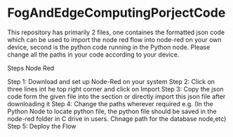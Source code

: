 # FogAndEdgeComputingPorjectCode
This repository has primarily 2 files, one containes the formatted json code which can be used to import the node red flow into node-red on your own device, second is the python code running in the Python node. Please change all the paths in your code according to your device.

Steps Node Red

Step 1: Download and set up Node-Red on your system
Step 2: Click on three lines int he top right corner and click on Import
Step 3: Copy the json code form the given file into the section or directly import this json file after downloading it
Step 4: Change the paths wherever required e.g. (In the Python Node to locate python file, the python file should be saved in the node-red folder in C drive in users. Chnage path for the database node,etc)
Step 5: Deploy the Flow
